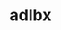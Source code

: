---
title: "adlbx"
layout: cache
categories: [package, develop-2024-01-21]
meta: {"versions": ["1.0.0"], "compilers": ["cce@=15.0.1", "gcc@=10.3.0", "gcc@=11.4.0", "gcc@=9.4.0", "oneapi@=2023.2.0"], "oss": ["rhel8", "sle_hpc15", "ubuntu20.04", "ubuntu22.04"], "platforms": ["linux"], "targets": ["aarch64", "neoverse_v1", "ppc64le", "x86_64_v3", "x86_64_v4", "zen4"], "stacks": ["e4s", "e4s-aarch64", "e4s-cray-rhel", "e4s-cray-sles", "e4s-neoverse_v1", "e4s-oneapi", "e4s-power", "root"], "num_specs": 7, "num_specs_by_stack": {"e4s-cray-rhel": 1, "root": 7, "e4s-cray-sles": 1, "e4s-neoverse_v1": 1, "e4s-power": 1, "e4s": 1, "e4s-oneapi": 1, "e4s-aarch64": 1}}
spec_details: [{"hash": "hmmnbbuzlvtis4t62escmjh2ktxghlpa", "compiler": "cce@=15.0.1", "versions": ["1.0.0"], "os": "rhel8", "platform": "linux", "target": "zen4", "variants": ["build_system=autotools"], "stacks": ["e4s-cray-rhel", "root"], "size": "-", "tarball": "https://binaries.spack.io/develop-2024-01-21/build_cache/linux-rhel8-zen4/cce-15.0.1/adlbx-1.0.0/linux-rhel8-zen4-cce-15.0.1-adlbx-1.0.0-hmmnbbuzlvtis4t62escmjh2ktxghlpa.spack"}, {"hash": "if73c5xvq7nfhuxueaenzv3dyrng62vg", "compiler": "gcc@=10.3.0", "versions": ["1.0.0"], "os": "sle_hpc15", "platform": "linux", "target": "x86_64_v4", "variants": ["build_system=autotools"], "stacks": ["e4s-cray-sles", "root"], "size": "-", "tarball": "https://binaries.spack.io/develop-2024-01-21/build_cache/linux-sle_hpc15-x86_64_v4/gcc-10.3.0/adlbx-1.0.0/linux-sle_hpc15-x86_64_v4-gcc-10.3.0-adlbx-1.0.0-if73c5xvq7nfhuxueaenzv3dyrng62vg.spack"}, {"hash": "jwx6scg6aemkr7rhoq3h6jv5mv6dj47a", "compiler": "gcc@=11.4.0", "versions": ["1.0.0"], "os": "ubuntu20.04", "platform": "linux", "target": "neoverse_v1", "variants": ["build_system=autotools"], "stacks": ["e4s-neoverse_v1", "root"], "size": "-", "tarball": "https://binaries.spack.io/develop-2024-01-21/build_cache/linux-ubuntu20.04-neoverse_v1/gcc-11.4.0/adlbx-1.0.0/linux-ubuntu20.04-neoverse_v1-gcc-11.4.0-adlbx-1.0.0-jwx6scg6aemkr7rhoq3h6jv5mv6dj47a.spack"}, {"hash": "gczc26ffzeg7agunto55sqljeajhlnd4", "compiler": "gcc@=9.4.0", "versions": ["1.0.0"], "os": "ubuntu20.04", "platform": "linux", "target": "ppc64le", "variants": ["build_system=autotools"], "stacks": ["e4s-power", "root"], "size": "-", "tarball": "https://binaries.spack.io/develop-2024-01-21/build_cache/linux-ubuntu20.04-ppc64le/gcc-9.4.0/adlbx-1.0.0/linux-ubuntu20.04-ppc64le-gcc-9.4.0-adlbx-1.0.0-gczc26ffzeg7agunto55sqljeajhlnd4.spack"}, {"hash": "hzreyasawpfcxut6jmgfj23arahp5ngn", "compiler": "gcc@=11.4.0", "versions": ["1.0.0"], "os": "ubuntu20.04", "platform": "linux", "target": "x86_64_v3", "variants": ["build_system=autotools"], "stacks": ["root", "e4s"], "size": "-", "tarball": "https://binaries.spack.io/develop-2024-01-21/build_cache/linux-ubuntu20.04-x86_64_v3/gcc-11.4.0/adlbx-1.0.0/linux-ubuntu20.04-x86_64_v3-gcc-11.4.0-adlbx-1.0.0-hzreyasawpfcxut6jmgfj23arahp5ngn.spack"}, {"hash": "c2keuuahg2rsscuzxigb5t763o2lkept", "compiler": "oneapi@=2023.2.0", "versions": ["1.0.0"], "os": "ubuntu20.04", "platform": "linux", "target": "x86_64_v3", "variants": ["build_system=autotools"], "stacks": ["root", "e4s-oneapi"], "size": "-", "tarball": "https://binaries.spack.io/develop-2024-01-21/build_cache/linux-ubuntu20.04-x86_64_v3/oneapi-2023.2.0/adlbx-1.0.0/linux-ubuntu20.04-x86_64_v3-oneapi-2023.2.0-adlbx-1.0.0-c2keuuahg2rsscuzxigb5t763o2lkept.spack"}, {"hash": "ehyi4tew7elubgwflkfewnwbfzrundij", "compiler": "gcc@=11.4.0", "versions": ["1.0.0"], "os": "ubuntu22.04", "platform": "linux", "target": "aarch64", "variants": ["build_system=autotools"], "stacks": ["root", "e4s-aarch64"], "size": "-", "tarball": "https://binaries.spack.io/develop-2024-01-21/build_cache/linux-ubuntu22.04-aarch64/gcc-11.4.0/adlbx-1.0.0/linux-ubuntu22.04-aarch64-gcc-11.4.0-adlbx-1.0.0-ehyi4tew7elubgwflkfewnwbfzrundij.spack"}]
---